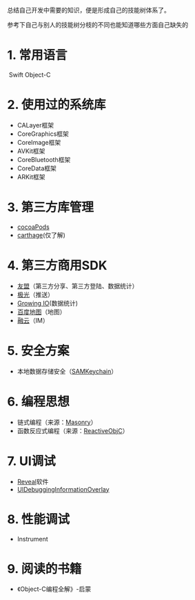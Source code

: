 总结自己开发中需要的知识，便是形成自己的技能树体系了。

参考下自己与别人的技能树分枝的不同也能知道哪些方面自己缺失的

# 1. 常用语言
  Swift
  Object-C

# 2. 使用过的系统库
- CALayer框架
- CoreGraphics框架
- CoreImage框架
- AVKit框架
- CoreBluetooth框架
- CoreData框架
- ARKit框架

# 3. 第三方库管理
- [cocoaPods](https://github.com/CocoaPods/CocoaPods)
- [carthage](https://brew.sh/index_zh-cn.html)(仅了解)
 
# 4. 第三方商用SDK
- [友盟](https://www.umeng.com)（第三方分享、第三方登陆、数据统计）
- [极光](https://www.jiguang.cn)（推送）
- [Growing IO](https://www.growingio.com)(数据统计)
- [百度地图](http://lbsyun.baidu.com)（地图）
- [融云](http://netease.im/vod?from=bdjjspy_52964)（IM）

# 5. 安全方案
- 本地数据存储安全（[SAMKeychain](https://github.com/soffes/SAMKeychain)）

# 6. 编程思想
- 链式编程（来源：[Masonry](https://github.com/SnapKit/Masonry)）
- 函数反应式编程（来源：[ReactiveObjC](https://github.com/ReactiveCocoa/ReactiveObjC)）

# 7. UI调试
- [Reveal](https://revealapp.com)软件
- [UIDebuggingInformationOverlay](http://ryanipete.com/blog/ios/swift/objective-c/uidebugginginformationoverlay/)

# 8. 性能调试
- Instrument

# 9. 阅读的书籍
- 《Object-C编程全解》-启蒙
